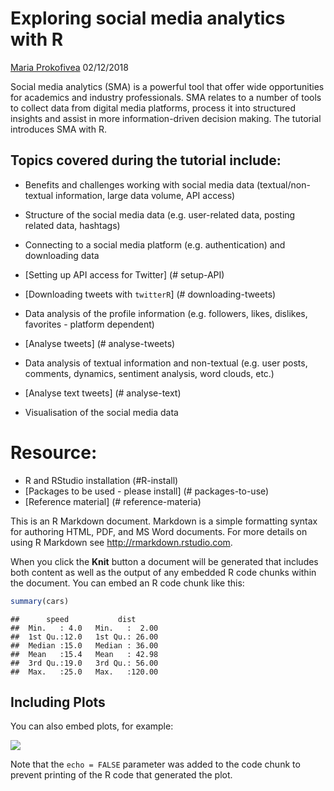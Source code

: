 Exploring social media analytics with R
================
[Maria Prokofivea](https://github.com/mariaprokofieva)
02/12/2018

Social media analytics (SMA) is a powerful tool that offer wide opportunities for academics and industry professionals. SMA relates to a number of tools to collect data from digital media platforms, process it into structured insights and assist in more information-driven decision making. The tutorial introduces SMA with R.

Topics covered during the tutorial include:
-------------------------------------------

-   Benefits and challenges working with social media data (textual/non-textual information, large data volume, API access)

-   Structure of the social media data (e.g. user-related data, posting related data, hashtags)

-   Connecting to a social media platform (e.g. authentication) and downloading data
-   \[Setting up API access for Twitter\] (\# setup-API)
-   \[Downloading tweets with `twitterR`\] (\# downloading-tweets)

-   Data analysis of the profile information (e.g. followers, likes, dislikes, favorites - platform dependent)
-   \[Analyse tweets\] (\# analyse-tweets)

-   Data analysis of textual information and non-textual (e.g. user posts, comments, dynamics, sentiment analysis, word clouds, etc.)

-   \[Analyse text tweets\] (\# analyse-text)

-   Visualisation of the social media data

Resource:
=========

-   R and RStudio installation (\#R-install)
-   \[Packages to be used - please install\] (\# packages-to-use)
-   \[Reference material\] (\# reference-materia)

This is an R Markdown document. Markdown is a simple formatting syntax for authoring HTML, PDF, and MS Word documents. For more details on using R Markdown see <http://rmarkdown.rstudio.com>.

When you click the **Knit** button a document will be generated that includes both content as well as the output of any embedded R code chunks within the document. You can embed an R code chunk like this:

``` r
summary(cars)
```

    ##      speed           dist       
    ##  Min.   : 4.0   Min.   :  2.00  
    ##  1st Qu.:12.0   1st Qu.: 26.00  
    ##  Median :15.0   Median : 36.00  
    ##  Mean   :15.4   Mean   : 42.98  
    ##  3rd Qu.:19.0   3rd Qu.: 56.00  
    ##  Max.   :25.0   Max.   :120.00

Including Plots
---------------

You can also embed plots, for example:

![](README_files/figure-markdown_github/pressure-1.png)

Note that the `echo = FALSE` parameter was added to the code chunk to prevent printing of the R code that generated the plot.
